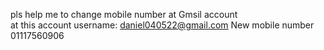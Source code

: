 pls help me to change mobile number at Gmsil account  
at this account username: daniel040522@gmail.com 
New mobile number 01117560906
